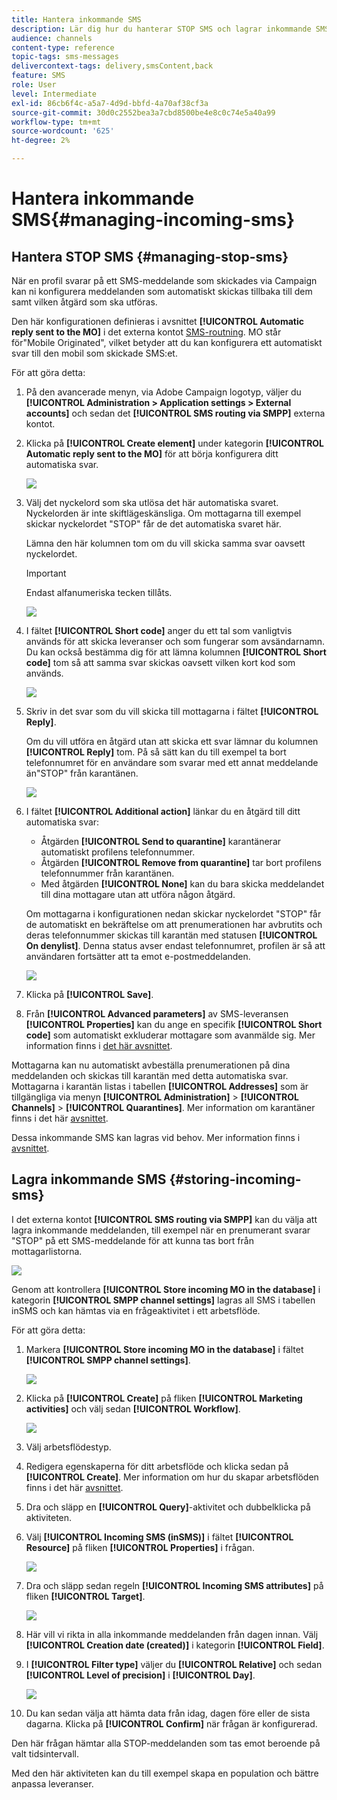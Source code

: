 ```yaml
---
title: Hantera inkommande SMS
description: Lär dig hur du hanterar STOP SMS och lagrar inkommande SMS i Adobe Campaign.
audience: channels
content-type: reference
topic-tags: sms-messages
delivercontext-tags: delivery,smsContent,back
feature: SMS
role: User
level: Intermediate
exl-id: 86cb6f4c-a5a7-4d9d-bbfd-4a70af38cf3a
source-git-commit: 30d0c2552bea3a7cbd8500be4e8c0c74e5a40a99
workflow-type: tm+mt
source-wordcount: '625'
ht-degree: 2%

---
```


# Hantera inkommande SMS{#managing-incoming-sms}

## Hantera STOP SMS {#managing-stop-sms}

När en profil svarar på ett SMS-meddelande som skickades via Campaign kan ni konfigurera meddelanden som automatiskt skickas tillbaka till dem samt vilken åtgärd som ska utföras.

Den här konfigurationen definieras i avsnittet **[!UICONTROL Automatic reply sent to the MO]** i det externa kontot [SMS-routning](../../administration/using/configuring-sms-channel.md#defining-an-sms-routing). MO står för&quot;Mobile Originated&quot;, vilket betyder att du kan konfigurera ett automatiskt svar till den mobil som skickade SMS:et.

För att göra detta:

1. På den avancerade menyn, via Adobe Campaign logotyp, väljer du **[!UICONTROL Administration > Application settings > External accounts]** och sedan det **[!UICONTROL SMS routing via SMPP]** externa kontot.
1. Klicka på **[!UICONTROL Create element]** under kategorin **[!UICONTROL Automatic reply sent to the MO]** för att börja konfigurera ditt automatiska svar.

   ![](assets/sms_mo_1.png)

1. Välj det nyckelord som ska utlösa det här automatiska svaret. Nyckelorden är inte skiftlägeskänsliga. Om mottagarna till exempel skickar nyckelordet &quot;STOP&quot; får de det automatiska svaret här.

   Lämna den här kolumnen tom om du vill skicka samma svar oavsett nyckelordet.

   >[!IMPORTANT]
   >
   >Endast alfanumeriska tecken tillåts.

   ![](assets/sms_mo_2.png)

1. I fältet **[!UICONTROL Short code]** anger du ett tal som vanligtvis används för att skicka leveranser och som fungerar som avsändarnamn. Du kan också bestämma dig för att lämna kolumnen **[!UICONTROL Short code]** tom så att samma svar skickas oavsett vilken kort kod som används.

   ![](assets/sms_mo_4.png)

1. Skriv in det svar som du vill skicka till mottagarna i fältet **[!UICONTROL Reply]**.

   Om du vill utföra en åtgärd utan att skicka ett svar lämnar du kolumnen **[!UICONTROL Reply]** tom. På så sätt kan du till exempel ta bort telefonnumret för en användare som svarar med ett annat meddelande än&quot;STOP&quot; från karantänen.

   ![](assets/sms_mo_3.png)

1. I fältet **[!UICONTROL Additional action]** länkar du en åtgärd till ditt automatiska svar:

   * Åtgärden **[!UICONTROL Send to quarantine]** karantänerar automatiskt profilens telefonnummer.
   * Åtgärden **[!UICONTROL Remove from quarantine]** tar bort profilens telefonnummer från karantänen.
   * Med åtgärden **[!UICONTROL None]** kan du bara skicka meddelandet till dina mottagare utan att utföra någon åtgärd.

   Om mottagarna i konfigurationen nedan skickar nyckelordet &quot;STOP&quot; får de automatiskt en bekräftelse om att prenumerationen har avbrutits och deras telefonnummer skickas till karantän med statusen **[!UICONTROL On denylist]**. Denna status avser endast telefonnumret, profilen är så att användaren fortsätter att ta emot e-postmeddelanden.

   ![](assets/sms_mo.png)

1. Klicka på **[!UICONTROL Save]**.

1. Från **[!UICONTROL Advanced parameters]** av SMS-leveransen **[!UICONTROL Properties]** kan du ange en specifik **[!UICONTROL Short code]** som automatiskt exkluderar mottagare som avanmälde sig. Mer information finns i [det här avsnittet](../../administration/using/configuring-sms-channel.md#configuring-sms-properties).

Mottagarna kan nu automatiskt avbeställa prenumerationen på dina meddelanden och skickas till karantän med detta automatiska svar. Mottagarna i karantän listas i tabellen **[!UICONTROL Addresses]** som är tillgängliga via menyn **[!UICONTROL Administration]** > **[!UICONTROL Channels]** > **[!UICONTROL Quarantines]**. Mer information om karantäner finns i det här [avsnittet](../../sending/using/understanding-quarantine-management.md).

Dessa inkommande SMS kan lagras vid behov. Mer information finns i [avsnittet](#storing-incoming-sms).

## Lagra inkommande SMS {#storing-incoming-sms}

I det externa kontot **[!UICONTROL SMS routing via SMPP]** kan du välja att lagra inkommande meddelanden, till exempel när en prenumerant svarar &quot;STOP&quot; på ett SMS-meddelande för att kunna tas bort från mottagarlistorna.

![](assets/sms_config_mo_1.png)

Genom att kontrollera **[!UICONTROL Store incoming MO in the database]** i kategorin **[!UICONTROL SMPP channel settings]** lagras all SMS i tabellen inSMS och kan hämtas via en frågeaktivitet i ett arbetsflöde.

För att göra detta:

1. Markera **[!UICONTROL Store incoming MO in the database]** i fältet **[!UICONTROL SMPP channel settings]**.

   ![](assets/sms_config_mo_2.png)

1. Klicka på **[!UICONTROL Create]** på fliken **[!UICONTROL Marketing activities]** och välj sedan **[!UICONTROL Workflow]**.

   ![](assets/sms_config_mo_3.png)

1. Välj arbetsflödestyp.
1. Redigera egenskaperna för ditt arbetsflöde och klicka sedan på **[!UICONTROL Create]**. Mer information om hur du skapar arbetsflöden finns i det här [avsnittet](../../automating/using/building-a-workflow.md).
1. Dra och släpp en **[!UICONTROL Query]**-aktivitet och dubbelklicka på aktiviteten.
1. Välj **[!UICONTROL Incoming SMS (inSMS)]** i fältet **[!UICONTROL Resource]** på fliken **[!UICONTROL Properties]** i frågan.

   ![](assets/sms_config_mo_4.png)

1. Dra och släpp sedan regeln **[!UICONTROL Incoming SMS attributes]** på fliken **[!UICONTROL Target]**.

   ![](assets/sms_config_mo_5.png)

1. Här vill vi rikta in alla inkommande meddelanden från dagen innan. Välj **[!UICONTROL Creation date (created)]** i kategorin **[!UICONTROL Field]**.
1. I **[!UICONTROL Filter type]** väljer du **[!UICONTROL Relative]** och sedan **[!UICONTROL Level of precision]** i **[!UICONTROL Day]**.

   ![](assets/sms_config_mo_6.png)

1. Du kan sedan välja att hämta data från idag, dagen före eller de sista dagarna. Klicka på **[!UICONTROL Confirm]** när frågan är konfigurerad.

Den här frågan hämtar alla STOP-meddelanden som tas emot beroende på valt tidsintervall.

Med den här aktiviteten kan du till exempel skapa en population och bättre anpassa leveranser.
